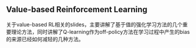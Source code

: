 ## Value-based Reinforcement Learning
关于value-based RL相关的slides，主要讲解了基于值的强化学习方法的几个重要理论方法，同时讲解了Q-learning作为off-policy方法在学习过程中产生的bias的来源已经如何减轻的几种方法。